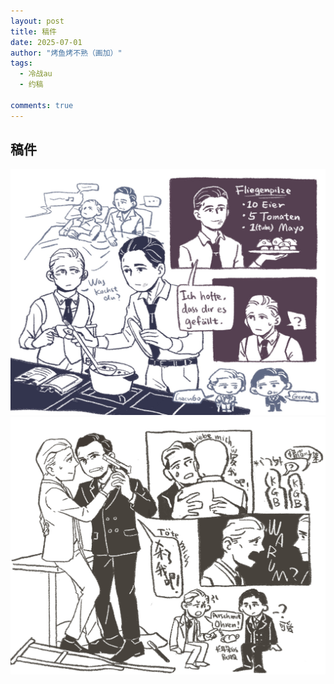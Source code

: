 ```yaml
---
layout: post
title: 稿件
date: 2025-07-01
author: "烤鱼烤不熟（画加）"
tags:
  - 冷战au
  - 约稿

comments: true
---
```

稿件
---
![柏林1954](images/commission/Berlin1954.png)
![策反](images/commission/instigate_defection.png)
